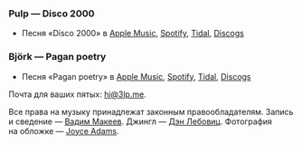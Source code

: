 ### Pulp — Disco 2000

- Песня «Disco 2000» в
	[Apple Music](https://music.apple.com/album/1440923838?i=1440924238),
	[Spotify](https://open.spotify.com/track/2aC8wwfrM0YeTAzzk8hxqC),
	[Tidal](https://tidal.com/browse/track/2318469),
	[Discogs](https://www.discogs.com/master/87137)

### Björk — Pagan poetry

- Песня «Pagan poetry» в
	[Apple Music](https://music.apple.com/album/20920260?i=20920290),
	[Spotify](https://open.spotify.com/track/2uMm657euPoE7Vgaukuupl),
	[Tidal](https://tidal.com/browse/track/34412697),
	[Discogs](https://www.discogs.com/master/37082)

Почта для ваших пятых: [hi@3lp.me](mailto:hi@3lp.me).

Все права на музыку принадлежат законным правообладателям.
Запись и сведение — [Вадим Макеев](https://pepelsbey.dev/).
Джингл — [Дэн Лебовиц](https://www.youtube.com/channel/UC38A5qHrlc_Zgua7vL4b96w).
Фотография на обложке — [Joyce Adams](https://unsplash.com/photos/eF_3z15RmWY).

